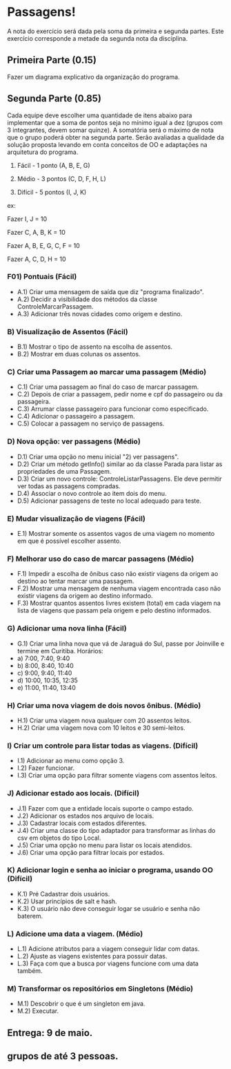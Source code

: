 # Passagens!
A nota do exercício será dada pela soma da primeira e segunda partes. Este exercício corresponde a metade da segunda nota da disciplina.

## Primeira Parte (0.15)
Fazer um diagrama explicativo da organização do programa.

## Segunda Parte (0.85)
Cada equipe deve escolher uma quantidade de itens abaixo para implementar que a soma de pontos seja no mínimo igual a dez (grupos com 3 integrantes, devem somar quinze). A somatória será o máximo de nota que o grupo poderá obter na segunda parte. Serão avaliadas a qualidade da solução proposta levando em conta conceitos de OO e adaptações na arquitetura do programa.

1) Fácil - 1 ponto (A, B, E, G)

2) Médio - 3 pontos (C, D, F, H, L)

3) Difícil - 5 pontos (I, J, K)

ex:

Fazer I, J = 10

Fazer C, A, B, K = 10

Fazer A, B, E, G, C, F = 10

Fazer A, C, D, H = 10

### F01) Pontuais (Fácil)
- A.1) Criar uma mensagem de saída que diz "programa finalizado".
- A.2) Decidir a visibilidade dos métodos da classe ControleMarcarPassagem.
- A.3) Adicionar três novas cidades como origem e destino.

### B) Visualização de Assentos (Fácil)
- B.1) Mostrar o tipo de assento na escolha de assentos.
- B.2) Mostrar em duas colunas os assentos.

### C) Criar uma Passagem ao marcar uma passagem (Médio)
- C.1) Criar uma passagem ao final do caso de marcar passagem.
- C.2) Depois de criar a passagem, pedir nome e cpf do passageiro ou da passageira.
- C.3) Arrumar classe passageiro para funcionar como especificado.
- C.4) Adicionar o passageiro a passagem.
- C.5) Colocar a passagem no serviço de passagens.

### D) Nova opção: ver passagens (Médio)
- D.1) Criar uma opção no menu inicial "2) ver passagens".
- D.2) Criar um método getInfo() similar ao da classe Parada para listar as propriedades de uma Passagem.
- D.3) Criar um novo controle: ControleListarPassagens. Ele deve permitir ver todas as passagens compradas.
- D.4) Associar o novo controle ao item dois do menu.
- D.5) Adicionar passagens de teste no local adequado para teste.

### E) Mudar visualização de viagens (Fácil)
- E.1) Mostrar somente os assentos vagos de uma viagem no momento em que é possível escolher assento.

### F) Melhorar uso do caso de marcar passagens (Médio)
- F.1) Impedir a escolha de ônibus caso não existir viagens da origem ao destino ao tentar marcar uma passagem.
- F.2) Mostrar uma mensagem de nenhuma viagem encontrada caso não existir viagens da origem ao destino informado.
- F.3) Mostrar quantos assentos livres existem (total) em cada viagem na lista de viagens que passam pela origem e pelo destino informados.

### G) Adicionar uma nova linha (Fácil)
- G.1) Criar uma linha nova que vá de Jaraguá do Sul, passe por Joinville e termine em Curitiba. Horários:
- a) 7:00, 7:40, 9:40
- b) 8:00, 8:40, 10:40
- c) 9:00, 9:40, 11:40
- d) 10:00, 10:35, 12:35
- e) 11:00, 11:40, 13:40

### H) Criar uma nova viagem de dois novos ônibus. (Médio)
- H.1) Criar uma viagem nova qualquer com 20 assentos leitos.
- H.2) Criar uma viagem nova com 10 leitos e 30 semi-leitos.

### I) Criar um controle para listar todas as viagens. (Difícil)
- I.1) Adicionar ao menu como opção 3.
- I.2) Fazer funcionar.
- I.3) Criar uma opção para filtrar somente viagens com assentos leitos.

### J) Adicionar estado aos locais. (Difícil)
- J.1) Fazer com que a entidade locais suporte o campo estado.
- J.2) Adicionar os estados nos arquivo de locais.
- J.3) Cadastrar locais com estados diferentes.
- J.4) Criar uma classe do tipo adaptador para transformar as linhas do csv em objetos do tipo Local.
- J.5) Criar uma opção no menu para listar os locais atendidos.
- J.6) Criar uma opção para filtrar locais por estados.

### K) Adicionar login e senha ao iniciar o programa, usando OO (Difícil)
- K.1) Pré Cadastrar dois usuários.
- K.2) Usar princípios de salt e hash.
- K.3) O usuário não deve conseguir logar se usuário e senha não baterem.

### L) Adicione uma data a viagem. (Médio)
- L.1) Adicione atributos para a viagem conseguir lidar com datas.
- L.2) Ajuste as viagens existentes para possuir datas.
- L.3) Faça com que a busca por viagens funcione com uma data também.

### M) Transformar os repositórios em Singletons (Médio)
- M.1) Descobrir o que é um singleton em java.
- M.2) Executar.

## Entrega: 9 de maio.
## grupos de até 3 pessoas.
